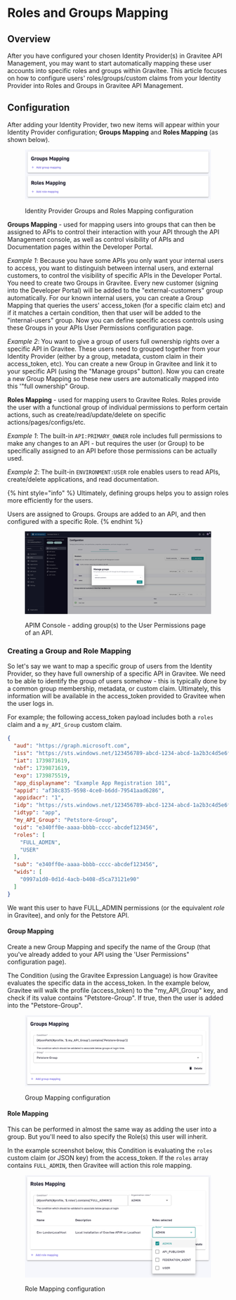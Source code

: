 # Roles and Groups Mapping

## Overview

After you have configured your chosen Identity Provider(s) in Gravitee API Management, you may want to start automatically mapping these user accounts into specific roles and groups within Gravitee. This article focuses on how to configure users' roles/groups/custom claims from your Identity Provider into Roles and Groups in Gravitee API Management.

## Configuration

After adding your Identity Provider, two new items will appear within your Identity Provider configuration; **Groups Mapping** and **Roles Mapping** (as shown below).

<figure><img src="../../.gitbook/assets/image (4).png" alt=""><figcaption><p>Identity Provider Groups and Roles Mapping configuration</p></figcaption></figure>

**Groups Mapping** - used for mapping users into groups that can then be assigned to APIs to control their interaction with your API through the API Management console, as well as control visibility of APIs and Documentation pages within the Developer Portal.

_Example 1_:  Because you have some APIs you only want your internal users to access, you want to distinguish between internal users, and external customers, to control the visibility of specific APIs in the Developer Portal.  You need to create two Groups in Gravitee.  Every new customer (signing into the Developer Portal) will be added to the "external-customers" group automatically.  For our known internal users, you can create a Group Mapping that queries the users' access\_token (for a specific claim etc) and if it matches a certain condition, then that user will be added to the "internal-users" group.  Now you can define specific access controls using these Groups in your APIs User Permissions configuration page.

_Example 2_:  You want to give a group of users full ownership rights over a specific API in Gravitee.  These users need to grouped together from your Identity Provider (either by a group, metadata, custom claim in their access\_token, etc).  You can create a new Group in Gravitee and link it to your specific API (using the "Manage groups" button).  Now you can create a new Group Mapping so these new users are automatically mapped into this '"full ownership" Group.&#x20;



**Roles Mapping** - used for mapping users to Gravitee Roles.  Roles provide the user with a functional group of individual permissions to perform certain actions, such as create/read/update/delete on specific actions/pages/configs/etc. &#x20;

_Example 1_:  The built-in `API:PRIMARY_OWNER` role includes full permissions to make any changes to an API - but requires the user (or Group) to be specifically assigned to an API before those permissions can be actually used.

_Example 2_:  The built-in `ENVIRONMENT:USER` role enables users to read APIs, create/delete applications, and read documentation.

{% hint style="info" %}
Ultimately, defining groups helps you to assign roles more efficiently for the users.

Users are assigned to Groups.  Groups are added to an API, and then configured with a specific Role.
{% endhint %}

<figure><img src="../../.gitbook/assets/image (154).png" alt=""><figcaption><p>APIM Console - adding group(s) to the User Permissions page of an API.</p></figcaption></figure>

### Creating a Group and Role Mapping

So let's say we want to map a specific group of users from the Identity Provider, so they have full ownership of a specific API in Gravitee.  We need to be able to identify the group of users somehow - this is typically done by a common group membership, metadata, or custom claim.  Ultimately, this information will be available in the access\_token provided to Gravitee when the user logs in.

For example; the following access\_token payload includes both a `roles` claim and a `my_API_Group` custom claim.

```json
{
  "aud": "https://graph.microsoft.com",
  "iss": "https://sts.windows.net/123456789-abcd-1234-abcd-1a2b3c4d5e6f/",
  "iat": 1739871619,
  "nbf": 1739871619,
  "exp": 1739875519,
  "app_displayname": "Example App Registration 101",
  "appid": "af38c835-9598-4ce0-b6dd-79541aad6286",
  "appidacr": "1",
  "idp": "https://sts.windows.net/123456789-abcd-1234-abcd-1a2b3c4d5e6f/",
  "idtyp": "app",
  "my_API_Group": "Petstore-Group",
  "oid": "e340ff0e-aaaa-bbbb-cccc-abcdef123456",
  "roles": [
    "FULL_ADMIN",
    "USER"
  ],
  "sub": "e340ff0e-aaaa-bbbb-cccc-abcdef123456",
  "wids": [
    "0997a1d0-0d1d-4acb-b408-d5ca73121e90"
  ]
}
```

We want this user to have FULL\_ADMIN permissions (or the equivalent _role_ in Gravitee), and only for the Petstore API.

#### Group Mapping

Create a new Group Mapping and specify the name of the Group (that you've already added to your API using the 'User Permissions" configuration page).

The Condition (using the Gravitee Expression Language) is how Gravitee evaluates the specific data in the access\_token.   In the example below, Gravitee will walk the profile (access\_token) to the "my\_API\_Group" key, and check if its value contains "Petstore-Group".  If true, then the user is added into the "Petstore-Group".

<figure><img src="../../.gitbook/assets/image (155).png" alt=""><figcaption><p>Group Mapping configuration</p></figcaption></figure>

#### Role Mapping

This can be performed in almost the same way as adding the user into a group.  But you'll need to also specify the Role(s) this user will inherit.

In the example screenshot below, this Condition is evaluating the `roles` custom claim (or JSON key) from the access\_token.  If the `roles` array contains `FULL_ADMIN`, then Gravitee will action this role mapping.

<figure><img src="../../.gitbook/assets/image (157).png" alt=""><figcaption><p>Role Mapping configuration</p></figcaption></figure>
